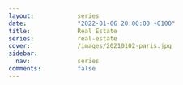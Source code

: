 ```yaml
---
layout:            series
date:              "2022-01-06 20:00:00 +0100"
title:             Real Estate
series:            real-estate
cover:             /images/20210102-paris.jpg
sidebar:
  nav:             series
comments:          false
---
```


